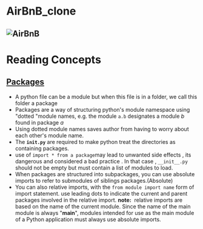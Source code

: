# AirBnB_clone
![AirBnB](https://github.com/Adeniyii/AirBnB_clone/blob/main/assets/hbnb_logo.png)
---
# Reading Concepts
## [Packages](https://docs.python.org/3.4/tutorial/modules.html#packages) 
- A python file can be a module but when this file is in a folder, we call this folder a package
- Packages are a way of structuring python's module namespace using "dotted "module names, e.g. the module `a.b` designates a module *b* found in package *a*
- Using dotted module names saves author from having to worry about each other's module name.
- The __`init.py`__ are required to make python treat the directories as containing packages.
- use of `import * from a package`may lead to unwanted side effects , its dangerous  and considered a bad practice . In that case , `__init__.py` should not be empty but must contain a list of modules to load.
- When packages are structured into subpackages, you can use absolute imports to refer to submodules of siblings packages.(Absolute)
- You can also relative imports, with the `from module import name` form of import statement. use leading dots to indicate the current and parent packages involved in the relative import.
__note:__  relative imports are based on the name of the current module. Since the name of the main module is always "__main__", modules intended for use as the main module of a Python application must always use absolute imports.



